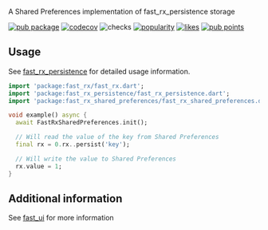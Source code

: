 A Shared Preferences implementation of fast_rx_persistence storage

[![pub package](https://img.shields.io/pub/v/fast_rx_shared_preferences.svg?label=fast_rx_shared_preferences)](https://pub.dev/packages/fast_rx_shared_preferences)
[![codecov](https://codecov.io/gh/Rexios80/fast_ui/branch/master/graph/badge.svg?flag=fast_rx_shared_preferences)](https://codecov.io/gh/Rexios80/fast_ui)
![checks](https://img.shields.io/github/checks-status/Rexios80/fast_ui/master)
[![popularity](https://badges.bar/fast_rx_shared_preferences/popularity)](https://pub.dev/packages/fast_rx_shared_preferences/score)
[![likes](https://badges.bar/fast_rx_shared_preferences/likes)](https://pub.dev/packages/fast_rx_shared_preferences/score)
[![pub points](https://badges.bar/fast_rx_shared_preferences/pub%20points)](https://pub.dev/packages/fast_rx_shared_preferences/score)

## Usage
See [fast_rx_persistence](https://pub.dev/packages/fast_rx_persistence) for detailed usage information.

<!-- embedme readme/usage.dart -->
```dart
import 'package:fast_rx/fast_rx.dart';
import 'package:fast_rx_persistence/fast_rx_persistence.dart';
import 'package:fast_rx_shared_preferences/fast_rx_shared_preferences.dart';

void example() async {
  await FastRxSharedPreferences.init();

  // Will read the value of the key from Shared Preferences
  final rx = 0.rx..persist('key');

  // Will write the value to Shared Preferences
  rx.value = 1;
}

```

## Additional information
See [fast_ui](https://pub.dev/packages/fast_ui) for more information
